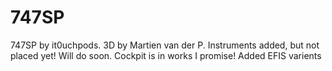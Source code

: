 # 747SP

747SP by it0uchpods. 3D by Martien van der P.
 Instruments added, but not placed yet! Will do soon. Cockpit is in works I promise!
 Added EFIS varients